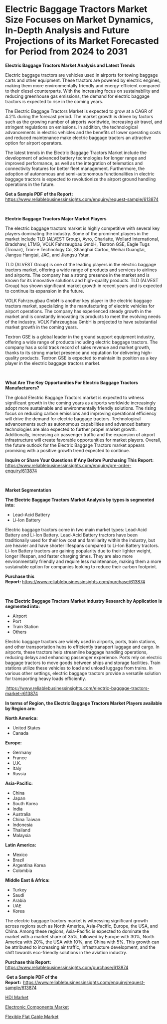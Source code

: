 <p><h1>Electric Baggage Tractors Market Size Focuses on Market Dynamics, In-Depth Analysis and Future Projections of its Market Forecasted for Period from 2024 to 2031</h1></p><p><strong>Electric Baggage Tractors Market Analysis and Latest Trends</strong></p>
<p><p>Electric baggage tractors are vehicles used in airports for towing baggage carts and other equipment. These tractors are powered by electric engines, making them more environmentally friendly and energy-efficient compared to their diesel counterparts. With the increasing focus on sustainability and reducing greenhouse gas emissions, the demand for electric baggage tractors is expected to rise in the coming years.</p><p>The Electric Baggage Tractors Market is expected to grow at a CAGR of 4.2% during the forecast period. The market growth is driven by factors such as the growing number of airports worldwide, increasing air travel, and stringent regulations on emissions. In addition, the technological advancements in electric vehicles and the benefits of lower operating costs and reduced maintenance make electric baggage tractors an attractive option for airport operators.</p><p>The latest trends in the Electric Baggage Tractors Market include the development of advanced battery technologies for longer range and improved performance, as well as the integration of telematics and connectivity features for better fleet management. Furthermore, the adoption of autonomous and semi-autonomous functionalities in electric baggage tractors is expected to revolutionize the airport ground handling operations in the future.</p></p>
<p><strong>Get a Sample PDF of the Report:&nbsp;</strong> <a href="https://www.reliablebusinessinsights.com/enquiry/request-sample/613874">https://www.reliablebusinessinsights.com/enquiry/request-sample/613874</a></p>
<p>&nbsp;</p>
<p><strong>Electric Baggage Tractors Major Market Players</strong></p>
<p><p>The electric baggage tractors market is highly competitive with several key players dominating the industry. Some of the prominent players in the market include TLD (ALVEST Group), Avro, Charlatte, Wollard International, Bradshaw, LTMG, VOLK Fahrzeugbau GmbH, Textron GSE, Eagle Tugs (Tronair), Tron-e Technology Co, Shanghai Cartoo, Weihai Guangtai, Jiangsu Hangtai, JAC, and Jiangsu Ystar. </p><p>TLD (ALVEST Group) is one of the leading players in the electric baggage tractors market, offering a wide range of products and services to airlines and airports. The company has a strong presence in the market and is known for its innovative solutions and high-quality products. TLD (ALVEST Group) has shown significant market growth in recent years and is expected to continue its expansion in the future.</p><p>VOLK Fahrzeugbau GmbH is another key player in the electric baggage tractors market, specializing in the manufacturing of electric vehicles for airport operations. The company has experienced steady growth in the market and is constantly innovating its products to meet the evolving needs of the industry. VOLK Fahrzeugbau GmbH is projected to have substantial market growth in the coming years.</p><p>Textron GSE is a global leader in the ground support equipment industry, offering a wide range of products including electric baggage tractors. The company has a solid track record of sales revenue and market growth, thanks to its strong market presence and reputation for delivering high-quality products. Textron GSE is expected to maintain its position as a key player in the electric baggage tractors market.</p></p>
<p>&nbsp;</p>
<p><strong>What Are The Key Opportunities For Electric Baggage Tractors Manufacturers?</strong></p>
<p><p>The global Electric Baggage Tractors market is expected to witness significant growth in the coming years as airports worldwide increasingly adopt more sustainable and environmentally friendly solutions. The rising focus on reducing carbon emissions and improving operational efficiency will drive the demand for electric baggage tractors. Technological advancements such as autonomous capabilities and advanced battery technologies are also expected to further propel market growth. Additionally, increasing air passenger traffic and the expansion of airport infrastructure will create favorable opportunities for market players. Overall, the future outlook for the Electric Baggage Tractors market appears promising with a positive growth trend expected to continue.</p></p>
<p><strong>Inquire or Share Your Questions If Any Before Purchasing This Report:</strong> <a href="https://www.reliablebusinessinsights.com/enquiry/pre-order-enquiry/613874">https://www.reliablebusinessinsights.com/enquiry/pre-order-enquiry/613874</a></p>
<p>&nbsp;</p>
<p><strong>Market Segmentation</strong></p>
<p><strong>The Electric Baggage Tractors Market Analysis by types is segmented into:</strong></p>
<p><ul><li>Lead-Acid Battery</li><li>Li-Ion Battery</li></ul></p>
<p><p>Electric baggage tractors come in two main market types: Lead-Acid Battery and Li-Ion Battery. Lead-Acid Battery tractors have been traditionally used for their low cost and familiarity within the industry, but are heavier and have shorter lifespans compared to Li-Ion Battery tractors. Li-Ion Battery tractors are gaining popularity due to their lighter weight, longer lifespan, and faster charging times. They are also more environmentally friendly and require less maintenance, making them a more sustainable option for companies looking to reduce their carbon footprint.</p></p>
<p><strong>Purchase this Report:&nbsp;</strong><a href="https://www.reliablebusinessinsights.com/purchase/613874">https://www.reliablebusinessinsights.com/purchase/613874</a></p>
<p>&nbsp;</p>
<p><strong>The Electric Baggage Tractors Market Industry Research by Application is segmented into:</strong></p>
<p><ul><li>Airport</li><li>Port</li><li>Train Station</li><li>Others</li></ul></p>
<p><p>Electric baggage tractors are widely used in airports, ports, train stations, and other transportation hubs to efficiently transport luggage and cargo. In airports, these tractors help streamline baggage handling operations, reducing delays and enhancing passenger experience. Ports rely on electric baggage tractors to move goods between ships and storage facilities. Train stations utilize these vehicles to load and unload luggage from trains. In various other settings, electric baggage tractors provide a versatile solution for transporting heavy loads efficiently.</p></p>
<p><a href="https://www.reliablebusinessinsights.com/electric-baggage-tractors-market-r613874">&nbsp;https://www.reliablebusinessinsights.com/electric-baggage-tractors-market-r613874</a></p>
<p><strong>In terms of Region, the Electric Baggage Tractors Market Players available by Region are:</strong></p>
<p>
    <p> <strong> North America: </strong>
        <ul>
            <li>United States</li>
            <li>Canada</li>
        </ul>
        </p> 
    <p> <strong> Europe: </strong>
        <ul>
            <li>Germany</li>
            <li>France</li>
            <li>U.K.</li>
            <li>Italy</li>
            <li>Russia</li>
        </ul>
        </p> 
    <p> <strong> Asia-Pacific: </strong>
        <ul>
            <li>China</li>
            <li>Japan</li>
            <li>South Korea</li>
            <li>India</li>
            <li>Australia</li>
            <li>China Taiwan</li>
            <li>Indonesia</li>
            <li>Thailand</li>
            <li>Malaysia</li>
        </ul>
        </p> 
    <p> <strong> Latin America: </strong>
        <ul>
            <li>Mexico</li>
            <li>Brazil</li>
            <li>Argentina Korea</li>
            <li>Colombia</li>
        </ul>
        </p> 
    <p> <strong> Middle East & Africa: </strong>
        <ul>
            <li>Turkey</li>
            <li>Saudi</li>
            <li>Arabia</li>
            <li>UAE</li>
            <li>Korea</li>
        </ul>
    </p>
    </p>
<p><p>The electric baggage tractors market is witnessing significant growth across regions such as North America, Asia-Pacific, Europe, the USA, and China. Among these regions, Asia-Pacific is expected to dominate the market with a market share of 35%, followed by Europe with 30%, North America with 20%, the USA with 10%, and China with 5%. This growth can be attributed to increasing air traffic, infrastructure development, and the shift towards eco-friendly solutions in the aviation industry.</p></p>
<p><strong>Purchase this Report: </strong><a href="https://www.reliablebusinessinsights.com/purchase/613874">https://www.reliablebusinessinsights.com/purchase/613874</a></p>
<p>&nbsp;<strong>Get a Sample PDF of the Report:&nbsp;&nbsp;</strong><a href="https://www.reliablebusinessinsights.com/enquiry/request-sample/613874">https://www.reliablebusinessinsights.com/enquiry/request-sample/613874</a></p>
<p><strong></strong></p>
<p><p><a href="https://github.com/ferandochandle/Market-Research-Report-List-1/blob/main/hdi-market.md">HDI Market</a></p><p><a href="https://github.com/victoralsop8899/Market-Research-Report-List-1/blob/main/electronic-components-market.md">Electronic Components Market</a></p><p><a href="https://github.com/tyleolden34345/Market-Research-Report-List-1/blob/main/flexible-flat-cable-market.md">Flexible Flat Cable Market</a></p></p>